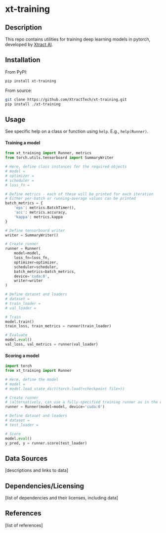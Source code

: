 # xt-training
  
## Description

This repo contains utilities for training deep learning models in pytorch, developed by [Xtract AI](https://xtract.ai/).

## Installation

From PyPI:
```bash
pip install xt-training
```

From source:
```bash
git clone https://github.com/XtractTech/xt-training.git
pip install ./xt-training
```

## Usage

See specific help on a class or function using `help`. E.g., `help(Runner)`.

#### Training a model

```python
from xt_training import Runner, metrics
from torch.utils.tensorboard import SummaryWriter

# Here, define class instances for the required objects
# model = 
# optimizer = 
# scheduler = 
# loss_fn = 

# Define metrics - each of these will be printed for each iteration
# Either per-batch or running-average values can be printed
batch_metrics = {
    'eps': metrics.BatchTimer(),
    'acc': metrics.accuracy,
    'kappa': metrics.kappa
}

# Define tensorboard writer
writer = SummaryWriter()

# Create runner
runner = Runner(
    model=model,
    loss_fn=loss_fn,
    optimizer=optimizer,
    scheduler=scheduler,
    batch_metrics=batch_metrics,
    device='cuda:0',
    writer=writer
)

# Define dataset and loaders
# dataset = 
# train_loader = 
# val_loader = 

# Train
model.train()
train_loss, train_metrics = runner(train_loader)

# Evaluate
model.eval()
val_loss, val_metrics = runner(val_loader)
```

#### Scoring a model

```python
import torch
from xt_training import Runner

# Here, define the model
# model = 
# model.load_state_dict(torch.load(<checkpoint file>))

# Create runner
# (alternatively, can use a fully-specified training runner as in the example above)
runner = Runner(model=model, device='cuda:0')

# Define dataset and loaders
# dataset = 
# test_loader = 

# Score
model.eval()
y_pred, y = runner.score(test_loader)
```
  
## Data Sources

[descriptions and links to data]
  
## Dependencies/Licensing

[list of dependencies and their licenses, including data]

## References

[list of references]
